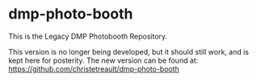 dmp-photo-booth
===============

This is the Legacy DMP Photobooth Repository.

This version is no longer being developed, but it should still work, and is kept here for posterity. The new version can be found at: https://github.com/christetreault/dmp-photo-booth
